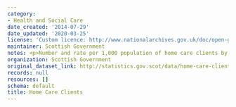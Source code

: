```yaml
---
category:
- Health and Social Care
date_created: '2014-07-29'
date_updated: '2020-03-25'
license: 'Custom licence: http://www.nationalarchives.gov.uk/doc/open-government-licence/version/3/'
maintainer: Scottish Government
notes: <p>Number and rate per 1,000 population of home care clients by age and gender.</p>
organization: Scottish Government
original_dataset_link: http://statistics.gov.scot/data/home-care-clients
records: null
resources: []
schema: default
title: Home Care Clients
---
```

